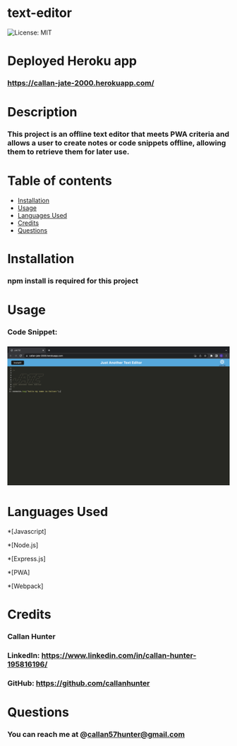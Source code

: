 # text-editor

![License: MIT](https://img.shields.io/badge/License-MIT-yellow.svg)

# Deployed Heroku app

### https://callan-jate-2000.herokuapp.com/

# Description

### This project is an offline text editor that meets PWA criteria and allows a user to create notes or code snippets offline, allowing them to retrieve them for later use.

# Table of contents

- [Installation](#installation)
- [Usage](#usage)
- [Languages Used](#languages-used)
- [Credits](#credits)
- [Questions](#questions)

# Installation

### npm install is required for this project

# Usage

### Code Snippet:

### ![Screenshot of HTML file](image.png)

# Languages Used

\*[Javascript]

\*[Node.js]

\*[Express.js]

\*[PWA]

\*[Webpack]

# Credits

### Callan Hunter

### LinkedIn: https://www.linkedin.com/in/callan-hunter-195816196/

### GitHub: https://github.com/callanhunter

# Questions

### You can reach me at @callan57hunter@gmail.com
